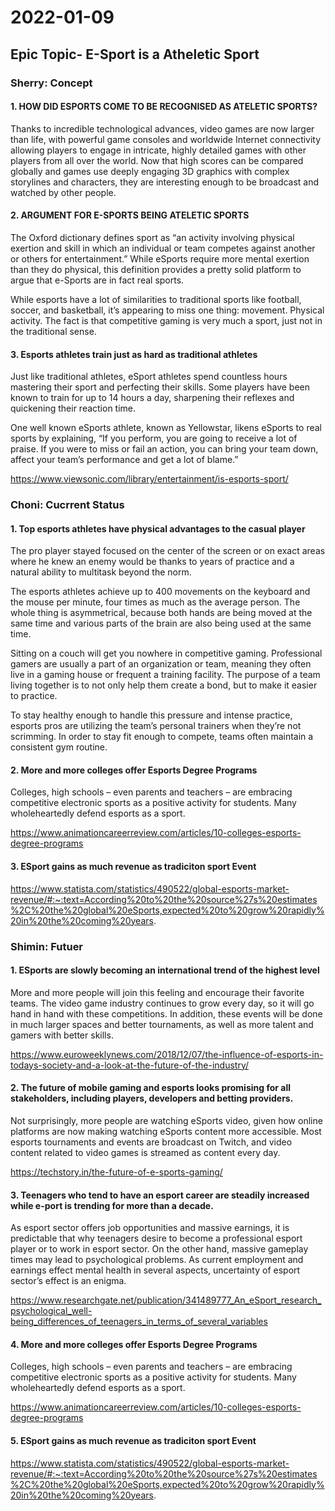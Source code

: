 # 2022-01-09

## Epic Topic- E-Sport is a Atheletic Sport

### Sherry: Concept

#### 1. HOW DID ESPORTS COME TO BE RECOGNISED AS ATELETIC SPORTS?

Thanks to incredible technological advances, video games are now larger than life, with powerful game consoles and worldwide Internet connectivity allowing players to engage in intricate, highly detailed games with other players from all over the world. Now that high scores can be compared globally and games use deeply engaging 3D graphics with complex storylines and characters, they are interesting enough to be broadcast and watched by other people.

#### 2. ARGUMENT FOR E-SPORTS BEING ATELETIC SPORTS

The Oxford dictionary defines sport as “an activity involving physical exertion and skill in which an individual or team competes against another or others for entertainment.” While eSports require more mental exertion than they do physical, this definition provides a pretty solid platform to argue that e-Sports are in fact real sports.

While esports have a lot of similarities to traditional sports like football, soccer, and basketball, it’s appearing to miss one thing: movement. Physical activity.  The fact is that competitive gaming is very much a sport, just not in the traditional sense.

#### 3. Esports athletes train just as hard as traditional athletes

Just like traditional athletes, eSport athletes spend countless hours mastering their sport and perfecting their skills. Some players have been known to train for up to 14 hours a day, sharpening their reflexes and quickening their reaction time.

One well known eSports athlete, known as Yellowstar, likens eSports to real sports by explaining, “If you perform, you are going to receive a lot of praise. If you were to miss or fail an action, you can bring your team down, affect your team’s performance and get a lot of blame.”

https://www.viewsonic.com/library/entertainment/is-esports-sport/

### Choni: Cucrrent Status

#### 1. Top esports athletes have physical advantages to the casual player

The pro player stayed focused on the center of the screen or on exact areas where he knew an enemy would be thanks to years of practice and a natural ability to multitask beyond the norm.

The esports athletes achieve up to 400 movements on the keyboard and the mouse per minute, four times as much as the average person. The whole thing is asymmetrical, because both hands are being moved at the same time and various parts of the brain are also being used at the same time.

Sitting on a couch will get you nowhere in competitive gaming. Professional gamers are usually a part of an organization or team, meaning they often live in a gaming house or frequent a training facility. The purpose of a team living together is to not only help them create a bond, but to make it easier to practice. 

To stay healthy enough to handle this pressure and intense practice, esports pros are utilizing the team’s personal trainers when they’re not scrimming. In order to stay fit enough to compete, teams often maintain a consistent gym routine. 

#### 2. More and more colleges offer Esports Degree Programs

Colleges, high schools – even parents and teachers – are embracing competitive electronic sports as a positive activity for students. Many wholeheartedly defend esports as a sport. 

https://www.animationcareerreview.com/articles/10-colleges-esports-degree-programs

#### 3. ESport gains as much revenue as tradiciton sport Event

https://www.statista.com/statistics/490522/global-esports-market-revenue/#:~:text=According%20to%20the%20source%27s%20estimates%2C%20the%20global%20eSports,expected%20to%20grow%20rapidly%20in%20the%20coming%20years.

### Shimin: Futuer

#### 1. ESports are slowly becoming an international trend of the highest level

More and more people will join this feeling and encourage their favorite teams. The video game industry continues to grow every day, so it will go hand in hand with these competitions. In addition, these events will be done in much larger spaces and better tournaments, as well as more talent and gamers with better skills.

https://www.euroweeklynews.com/2018/12/07/the-influence-of-esports-in-todays-society-and-a-look-at-the-future-of-the-industry/

#### 2. The future of mobile gaming and esports looks promising for all stakeholders, including players, developers and betting providers.

Not surprisingly, more people are watching eSports video, given how online platforms are now making watching eSports content more accessible. Most esports tournaments and events are broadcast on Twitch, and video content related to video games is streamed as content every day.

https://techstory.in/the-future-of-e-sports-gaming/

#### 3. Teenagers who tend to have an esport career are steadily increased while e-port is trending for more than a decade. 

As esport sector offers job opportunities and massive earnings, it is predictable that why teenagers desire to become a professional esport player or to work in esport sector. On the other hand, massive gameplay times may lead to psychological problems. As current employment and earnings effect mental health in several aspects, uncertainty of esport sector’s effect is an enigma. 

https://www.researchgate.net/publication/341489777_An_eSport_research_psychological_well-being_differences_of_teenagers_in_terms_of_several_variables

#### 4. More and more colleges offer Esports Degree Programs

Colleges, high schools – even parents and teachers – are embracing competitive electronic sports as a positive activity for students. Many wholeheartedly defend esports as a sport. 

https://www.animationcareerreview.com/articles/10-colleges-esports-degree-programs

#### 5. ESport gains as much revenue as tradiciton sport Event

https://www.statista.com/statistics/490522/global-esports-market-revenue/#:~:text=According%20to%20the%20source%27s%20estimates%2C%20the%20global%20eSports,expected%20to%20grow%20rapidly%20in%20the%20coming%20years.

